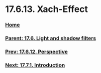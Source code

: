 # 17.6.13. Xach-Effect

### [Home](./00-home.md)
### [Parent: 17.6. Light and shadow filters](./17-06-00-light-and-shadow-filters.md)
### [Prev: 17.6.12. Perspective](./17-06-12-perspective.md)
### [Next: 17.7.1. Introduction](./17-07-01-introduction.md)
